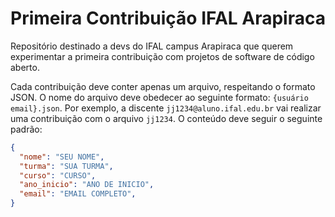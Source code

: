 # Primeira Contribuição IFAL Arapiraca

Repositório destinado a devs do IFAL campus Arapiraca que querem experimentar a primeira contribuição com projetos de software de código aberto.

Cada contribuição deve conter apenas um arquivo, respeitando o formato JSON. O nome do arquivo deve obedecer ao seguinte formato: `{usuário email}.json`. Por exemplo, a discente `jj1234@aluno.ifal.edu.br` vai realizar uma contribuição com o arquivo `jj1234`. O conteúdo deve seguir o seguinte padrão:

```json
{
  "nome": "SEU NOME",
  "turma": "SUA TURMA",
  "curso": "CURSO",
  "ano_inicio": "ANO DE INICIO",
  "email": "EMAIL COMPLETO",
}
```
